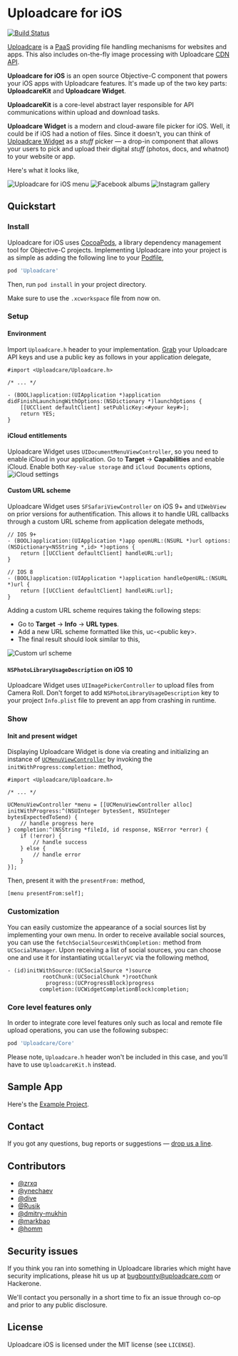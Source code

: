 # Uploadcare for iOS

[![Build Status](https://travis-ci.org/uploadcare/uploadcare-ios.svg?branch=master)](https://travis-ci.org/uploadcare/uploadcare-ios)

[Uploadcare](https://uploadcare.com) is a
[PaaS](https://en.wikipedia.org/wiki/Platform_as_a_service)
providing file handling mechanisms for websites and apps.
This also includes on-the-fly image processing
with Uploadcare [CDN API](https://uploadcare.com/documentation/cdn/).

**Uploadcare for iOS** is an open source Objective-C component that
powers your iOS apps with Uploadcare features.
It's made up of the two key parts: **UploadcareKit** and **Uploadcare Widget**.

**UploadcareKit** is a core-level abstract layer responsible
for API communications within upload and download tasks.

**Uploadcare Widget** is a modern and cloud-aware file picker for iOS.
Well, it could be if iOS had a notion of files. Since it doesn't, you
can think of [Uploadcare Widget](https://uploadcare.com/documentation/widget/)
as a *stuff* picker — a drop-in component that allows your users to pick
and upload their digital *stuff* (photos, docs, and whatnot) to your website
or app.

Here's what it looks like,

![Uploadcare for iOS menu](https://ucarecdn.com/6fd1868d-6cda-4282-b932-683fd1c0b837/-/stretch/off/-/resize/250x/) ![Facebook albums](https://ucarecdn.com/81da28a4-1522-4b44-8d03-8eea18b94dd4/-/stretch/off/-/resize/250x/)
![Instagram gallery](https://ucarecdn.com/2405cae1-e653-424f-af21-c244dda2d77f/-/stretch/off/-/resize/250x/)

## Quickstart

### Install

Uploadcare for iOS uses [CocoaPods](http://cocoapods.org),
a library dependency management tool for Objective-C projects.
Implementing Uploadcare into your project is as simple as adding
the following line to your
[Podfile](https://github.com/CocoaPods/CocoaPods/wiki/A-Podfile),

```ruby
pod 'Uploadcare'
```

Then, run `pod install` in your project directory.

Make sure to use the `.xcworkspace` file from now on.

### Setup
#### Environment

Import `Uploadcare.h` header to your implementation.
[Grab](http://kb.uploadcare.com/article/234-uc-project-and-account)
your Uploadcare API keys and use a public key
as follows in your application delegate,

```objc
#import <Uploadcare/Uploadcare.h>

/* ... */

- (BOOL)application:(UIApplication *)application didFinishLaunchingWithOptions:(NSDictionary *)launchOptions {
    [[UCClient defaultClient] setPublicKey:<#your key#>];
    return YES;
}
```

#### iCloud entitlements
Uploadcare Widget uses `UIDocumentMenuViewController`,
so you need to enable iCloud in your application. 
Go to **Target** -> **Capabilities** and enable iCloud.
Enable both `Key-value storage` and `iCloud Documents` options,
![iCloud settings](https://ucarecdn.com/738d9b6f-517d-417c-b048-d0d08a411e80/)

#### Custom URL scheme
Uploadcare Widget uses `SFSafariViewController` on iOS 9+ and
`UIWebView` on prior versions for authentification.
This allows it to handle URL callbacks through a custom URL
scheme from application delegate methods,

```objc
// IOS 9+
- (BOOL)application:(UIApplication *)app openURL:(NSURL *)url options:(NSDictionary<NSString *,id> *)options {
    return [[UCClient defaultClient] handleURL:url];
}

// IOS 8
- (BOOL)application:(UIApplication *)application handleOpenURL:(NSURL *)url {
    return [[UCClient defaultClient] handleURL:url];
}
```
Adding a custom URL scheme requires taking the following steps:

* Go to **Target** -> **Info** -> **URL types**.
* Add a new URL scheme formatted like this, uc-\<public key\>.
* The final result should look similar to this,

![Custom url scheme](https://ucarecdn.com/7426b014-7888-49dc-a44d-3c8655567796/)

#### `NSPhotoLibraryUsageDescription` on iOS 10
Uploadcare Widget uses `UIImagePickerController` to upload files
from Camera Roll. Don't forget to add `NSPhotoLibraryUsageDescription`
key to your project `Info.plist` file to prevent an app from crashing
in runtime.

### Show
#### Init and present widget

Displaying Uploadcare Widget is done via creating and initializing
an instance of 
[`UCMenuViewController`](https://github.com/uploadcare/uploadcare-ios/UploadcareWidget/UCMenuViewController.h)
by invoking the `initWithProgress:completion:` method,

```objc
#import <Uploadcare/Uploadcare.h>

/* ... */

UCMenuViewController *menu = [[UCMenuViewController alloc] initWithProgress:^(NSUInteger bytesSent, NSUInteger bytesExpectedToSend) {
    // handle progress here
} completion:^(NSString *fileId, id response, NSError *error) {
    if (!error) {
        // handle success
    } else {
        // handle error
    }
}];
```

Then, present it with the `presentFrom:` method,

```objc
[menu presentFrom:self];
```

### Customization

You can easily customize the appearance of a social sources list
by implementing your own menu.
In order to receive available social sources, you can use the
`fetchSocialSourcesWithCompletion:` method from `UCSocialManager`.
Upon receiving a list of social sources,
you can choose one and use it for instantiating
`UCGalleryVC` via the following method,

```objc
- (id)initWithSource:(UCSocialSource *)source
           rootChunk:(UCSocialChunk *)rootChunk
            progress:(UCProgressBlock)progress
          completion:(UCWidgetCompletionBlock)completion;
```

### Core level features only

In order to integrate core level features only such as local
and remote file upload operations, you can use the following subspec:

```ruby
pod 'Uploadcare/Core'
```

Please note, `Uploadcare.h` header won't be included in this case,
and you'll have to use `UploadcareKit.h` instead.

## Sample App

Here's the [Example Project](https://github.com/uploadcare/uploadcare-ios/tree/master/Example). 

## Contact

If you got any questions, bug reports or suggestions —
[drop us a line](mailto:hello@uploadcare.com).

## Contributors

- [@zrxq](https://github.com/zrxq)
- [@ynechaev](https://github.com/ynechaev)
- [@dive](https://github.com/dive)
- [@Rusik](https://github.com/Rusik)
- [@dmitry-mukhin](https://github.com/dmitry-mukhin)
- [@markbao](https://github.com/markbao)
- [@homm](https://github.com/homm)

## Security issues

If you think you ran into something in Uploadcare libraries
which might have security implications, please hit us up at
[bugbounty@uploadcare.com](mailto:bugbounty@uploadcare.com)
or Hackerone.

We'll contact you personally in a short time to fix an issue
through co-op and prior to any public disclosure.

## License 

Uploadcare iOS is licensed under the MIT license (see `LICENSE`).
